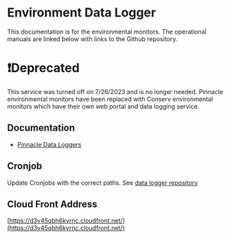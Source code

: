 # Environment Data Logger

This documentation is for the environmental monitors. The operational manuals are linked below with links to the Github repository.

# ❗Deprecated
This service was turned off on 7/26/2023 and is no longer needed.  Pinnacle environmental monitors have been replaced with Conserv environmental monitors which have their own web portal and data logging service.

## Documentation

* [Pinnacle Data Loggers](https://drive.google.com/drive/folders/1-gIR2quS0h4VXLrriMKkhUPquUnk3GkT)

## Cronjob

Update Cronjobs with the correct paths. See [data logger repository](https://github.com/culibraries/data-loggers/blob/main/README.md) 

## Cloud Front Address

[https://d3v45qbh6kyrnc.cloudfront.net/](https://d3v45qbh6kyrnc.cloudfront.net/)
